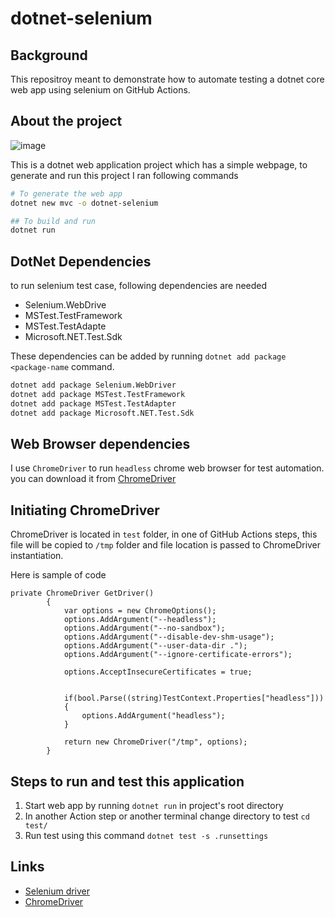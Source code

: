 # dotnet-selenium
## Background
This repositroy meant to demonstrate how to automate testing a dotnet core web app using selenium on GitHub Actions. 

## About the project
![image](https://user-images.githubusercontent.com/90400593/194351406-af5909aa-d889-47a3-822f-61d410d530fe.png)

This is a dotnet web application project which has a simple webpage, to generate and run this project I ran following commands
```BASH
# To generate the web app
dotnet new mvc -o dotnet-selenium

## To build and run
dotnet run
```



## DotNet Dependencies
to run selenium test case, following dependencies are needed
- Selenium.WebDrive
- MSTest.TestFramework
- MSTest.TestAdapte
- Microsoft.NET.Test.Sdk

These dependencies can be added by running `dotnet add package <package-name` command.
```Bash
dotnet add package Selenium.WebDriver
dotnet add package MSTest.TestFramework
dotnet add package MSTest.TestAdapter
dotnet add package Microsoft.NET.Test.Sdk
```

## Web Browser dependencies
I use `ChromeDriver` to run `headless` chrome web browser for test automation.  you can download it from [ChromeDriver](https://sites.google.com/chromium.org/driver/downloads)

## Initiating ChromeDriver
ChromeDriver is located in `test` folder, in one of GitHub Actions steps, this file will be copied to `/tmp` folder and file location is passed to ChromeDriver instantiation.

Here is sample of code

```dotnet
private ChromeDriver GetDriver()
        {
            var options = new ChromeOptions();
            options.AddArgument("--headless");
            options.AddArgument("--no-sandbox");
            options.AddArgument("--disable-dev-shm-usage");
            options.AddArgument("--user-data-dir .");
            options.AddArgument("--ignore-certificate-errors");

            options.AcceptInsecureCertificates = true;
            

            if(bool.Parse((string)TestContext.Properties["headless"]))
            {
                options.AddArgument("headless");
            }

            return new ChromeDriver("/tmp", options);
        }
 ```
## Steps to run and test this application
1. Start web app by running `dotnet run` in project's root directory
2. In another Action step or another terminal change directory to test `cd test/`
3. Run test using this command `dotnet test -s .runsettings`

## Links
- [Selenium driver](https://www.selenium.dev/documentation/webdriver/getting_started/install_drivers/)
- [ChromeDriver](https://sites.google.com/chromium.org/driver/downloads)


